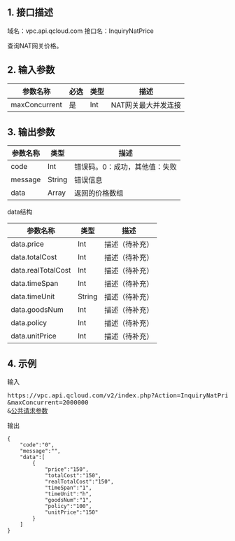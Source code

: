 ## 1. 接口描述
域名：vpc.api.qcloud.com
接口名：InquiryNatPrice

查询NAT网关价格。

## 2. 输入参数
| 参数名称 | 必选  | 类型 | 描述 |
|---------|---------|---------|---------|
| maxConcurrent | 是 | Int | NAT网关最大并发连接|


## 3. 输出参数
| 参数名称 | 类型 | 描述 |
|---------|---------|---------|
| code | Int | 错误码。0：成功，其他值：失败|
| message | String | 错误信息|
| data | Array | 返回的价格数组 |

data结构

| 参数名称 | 类型 | 描述 |
|---------|---------|---------|
| data.price | Int | 描述（待补充）| 
| data.totalCost | Int | 描述（待补充）| 
| data.realTotalCost | Int | 描述（待补充）| 
| data.timeSpan | Int | 描述（待补充）| 
| data.timeUnit | String | 描述（待补充）| 
| data.goodsNum | Int | 描述（待补充）| 
| data.policy | Int | 描述（待补充）| 
| data.unitPrice | Int | 描述（待补充）| 


## 4. 示例
输入
<pre>
https://vpc.api.qcloud.com/v2/index.php?Action=InquiryNatPrice
&maxConcurrent=2000000
&<a href="https://www.qcloud.com/doc/api/229/6976">公共请求参数</a>
</pre>
输出
```
{
    "code":"0",
    "message":"",
    "data":[
        {
            "price":"150",
            "totalCost":"150",
            "realTotalCost":"150",
            "timeSpan":"1",
            "timeUnit":"h",
            "goodsNum":"1",
            "policy":"100",
            "unitPrice":"150"
        }
    ]
}
```

